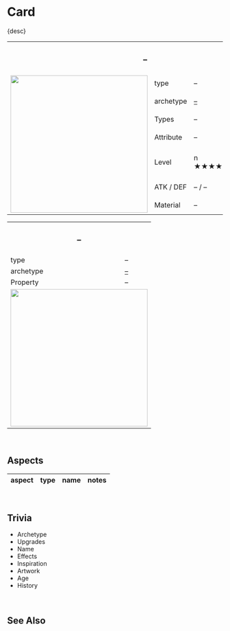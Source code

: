 # Card

{desc}

<table>
  <tr>
    <th colspan="3"> <h3> – </h3> </th>
  </tr>
  <tr>
    <td rowspan="8"> <img src="../../../../.assets/cards/–/–.png" width="320px"> </td>
  </tr>
  <tr>
    <td> type </td>
    <td> – </td>
  </tr>
  <tr>
    <td> archetype </td>
    <td> <a href="../../../archetypes/–.md">–</a> </td>
  </tr>
  <tr>
    <td> Types </td>
    <td> – </td>
  </tr>
  <tr>
    <td> Attribute </td>
    <td> – </td>
  </tr>
  <tr>
    <td> Level </td>
    <td> n ★★★★★★★★★★★★ </td>
  </tr>
  <tr>
    <td> ATK / DEF </td>
    <td> – / – </td>
  </tr>
  <tr>
    <td> Material </td>
    <td> – </td>
  </tr>
</table>

<table>
  <tr>
    <th colspan="2"> <h3> – </h3> </th>
  </tr>
  <tr>
    <td> type </td>
    <td> – </td>
  </tr>
  <tr>
    <td> archetype </td>
    <td> <a href="../../../archetypes/–.md">–</a> </td>
  </tr>
  <tr>
    <td> Property </td>
    <td> – </td>
  </tr>
  <tr>
    <td colspan="2"> <img src="../../../.assets/cards/–/–.png" width="320px"> </td>
  </tr>
</table>


<br>


## Aspects

| aspect | type | name | notes |
| :----- | :--- | :--- | :---- |


<br>


## Trivia

- Archetype
- Upgrades
- Name
- Effects
- Inspiration
- Artwork
- Age
- History


<br>


## See Also

[](..)  
